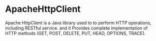 # ApacheHttpClient

Apache HttpClient is a Java library used to to perform HTTP operations, including RESTful service. 
and it Provides complete implementation of HTTP methods (GET, POST, DELETE, PUT, HEAD, OPTIONS, TRACE). 
